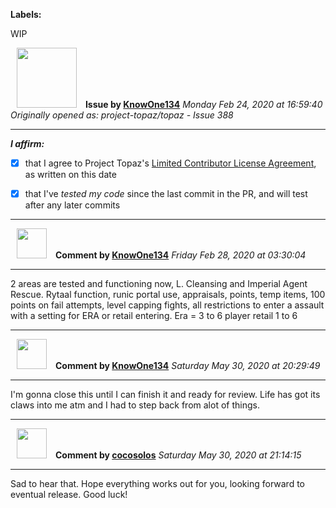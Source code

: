 **Labels:**

WIP



<a href="https://github.com/KnowOne134"><img src="https://avatars3.githubusercontent.com/u/35616771?v=4" width="96" height="96" hspace="10"></img></a> **Issue by [KnowOne134](https://github.com/KnowOne134)**
_Monday Feb 24, 2020 at 16:59:40_
_Originally opened as: project-topaz/topaz - Issue 388_

----

<!-- place 'x' mark between square [] brackets to affirm: -->
**_I affirm:_**
- [x] that I agree to Project Topaz's [Limited Contributor License Agreement](https://github.com/project-topaz/topaz/blob/master/CONTRIBUTOR_AGREEMENT.md), as written on this date
- [x] that I've _tested my code_ since the last commit in the PR, and will test after any later commits




----
<a href="https://github.com/KnowOne134"><img src="https://avatars3.githubusercontent.com/u/35616771?v=4" width="48" height="48" hspace="10"></img></a> **Comment by [KnowOne134](https://github.com/KnowOne134)**
_Friday Feb 28, 2020 at 03:30:04_

----

2 areas are tested and functioning now, L. Cleansing and Imperial Agent Rescue. Rytaal function, runic portal use, appraisals, points, temp items, 100 points on fail attempts, level capping fights, all restrictions to enter a assault with a setting for ERA or retail entering. Era = 3 to 6 player retail 1 to 6


----
<a href="https://github.com/KnowOne134"><img src="https://avatars3.githubusercontent.com/u/35616771?v=4" width="48" height="48" hspace="10"></img></a> **Comment by [KnowOne134](https://github.com/KnowOne134)**
_Saturday May 30, 2020 at 20:29:49_

----

I'm gonna close this until I can finish it and ready for review. Life has got its claws into me atm and I had to step back from alot of things.


----
<a href="https://github.com/cocosolos"><img src="https://avatars2.githubusercontent.com/u/2593549?v=4" width="48" height="48" hspace="10"></img></a> **Comment by [cocosolos](https://github.com/cocosolos)**
_Saturday May 30, 2020 at 21:14:15_

----

Sad to hear that. Hope everything works out for you, looking forward to eventual release. Good luck!
